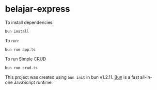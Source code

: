 # belajar-express

To install dependencies:

```bash
bun install
```

To run:

```bash
bun run app.ts
```

To run Simple CRUD
```bash
bun run crud.ts
```

This project was created using `bun init` in bun v1.2.11. [Bun](https://bun.sh) is a fast all-in-one JavaScript runtime.
